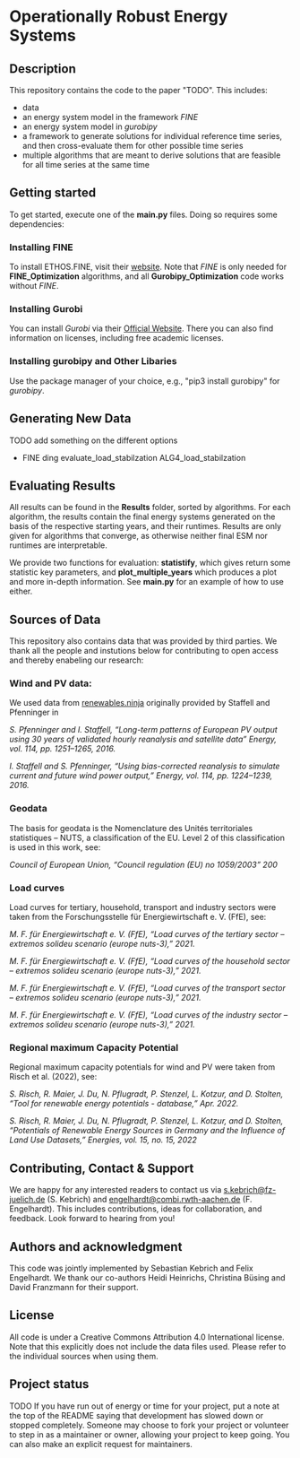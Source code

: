 # Operationally Robust Energy Systems

## Description
This repository contains the code to the paper "TODO". This includes:

* data
* an energy system model in the framework *FINE*
* an energy system model in *gurobipy*
* a framework to generate solutions for individual reference time series, and then cross-evaluate them for other possible time series
* multiple algorithms that are meant to derive solutions that are feasible for all time series at the same time

## Getting started
To get started, execute one of the **main.py** files. Doing so requires some dependencies:

### Installing FINE
To install ETHOS.FINE, visit their [website](https://github.com/FZJ-IEK3-VSA/FINE). Note that *FINE* is only needed for **FINE_Optimization** algorithms, and all **Gurobipy_Optimization** code works without *FINE*.

### Installing Gurobi
You can install *Gurobi* via their [Official Website](https://www.gurobi.com/downloads/). There you can also find information on licenses, including free academic licenses. 

### Installing gurobipy and Other Libaries
Use the package manager of your choice, e.g., "pip3 install gurobipy" for *gurobipy*.

## Generating New Data
TODO add something on the different options
+ FINE ding
evaluate_load_stabilzation
ALG4_load_stabilzation


## Evaluating Results
All results can be found in the **Results** folder, sorted by algorithms. For each algorithm, the results contain the final energy systems generated on the basis of the respective starting years, and their runtimes. 
Results are only given for algorithms that converge, as otherwise neither final ESM nor runtimes are interpretable.

We provide two functions for evaluation: **statistify**, which gives return some statistic key parameters, and **plot_multiple_years** which produces a plot and more in-depth information. See **main.py** for an example of how to use either.

## Sources of Data
This repository also contains data that was provided by third parties. We thank all the people and instutions below for contributing to open access and thereby enabeling our research:

### Wind and PV data: 
We used data from [renewables.ninja](www.renewables.ninja) originally provided by Staffell and Pfenninger in 

*S. Pfenninger and I. Staffell, “Long-term patterns of European PV output using 30 years of validated hourly reanalysis and satellite data” Energy, vol. 114, pp. 1251–1265, 2016.*

*I. Staffell and S. Pfenninger, “Using bias-corrected reanalysis to simulate current and future wind power output,” Energy, vol. 114, pp. 1224–1239, 2016.*

### Geodata 
The basis for geodata is the Nomenclature des Unités territoriales statistiques – NUTS, a classification of the EU. Level 2 of this classification is used in this work, see:

*Council of European Union, “Council regulation (EU) no 1059/2003” 200*

### Load curves
Load curves for tertiary, household, transport and industry sectors were taken from the Forschungsstelle für Energiewirtschaft e. V. (FfE), see:

*M. F. für Energiewirtschaft e. V. (FfE), “Load curves of the tertiary sector – extremos solideu scenario (europe nuts-3),” 2021.*

*M. F. für Energiewirtschaft e. V. (FfE), “Load curves of the household sector – extremos solideu scenario (europe nuts-3),” 2021.*

*M. F. für Energiewirtschaft e. V. (FfE), “Load curves of the transport sector – extremos solideu scenario (europe nuts-3),” 2021.*

*M. F. für Energiewirtschaft e. V. (FfE), “Load curves of the industry sector – extremos solideu scenario (europe nuts-3),” 2021.*

### Regional maximum Capacity Potential
Regional maximum capacity potentials for wind and PV were taken from Risch et al. (2022), see:

*S. Risch, R. Maier, J. Du, N. Pflugradt, P. Stenzel, L. Kotzur, and D. Stolten, “Tool for renewable energy potentials - database,” Apr. 2022.*

*S. Risch, R. Maier, J. Du, N. Pflugradt, P. Stenzel, L. Kotzur, and D. Stolten, “Potentials of Renewable Energy Sources in Germany and the Influence of Land Use Datasets,” Energies, vol. 15, no. 15, 2022*

## Contributing, Contact & Support
We are happy for any interested readers to contact us via [s.kebrich@fz-juelich.de](mailto:s.kebrich@fz-juelich.de) (S. Kebrich) and [engelhardt@combi.rwth-aachen.de](mailto:engelhardt@combi.rwth-aachen.de) (F. Engelhardt). This includes contributions, ideas for collaboration, and feedback. Look forward to hearing from you!

## Authors and acknowledgment
This code was jointly implemented by Sebastian Kebrich and Felix Engelhardt. 
We thank our co-authors Heidi Heinrichs, Christina Büsing and David Franzmann for their support. 

## License
All code is under a Creative Commons Attribution 4.0 International license. Note that this explicitly does not include the data files used. Please refer to the individual sources when using them. 

## Project status
TODO If you have run out of energy or time for your project, put a note at the top of the README saying that development has slowed down or stopped completely. Someone may choose to fork your project or volunteer to step in as a maintainer or owner, allowing your project to keep going. You can also make an explicit request for maintainers.
